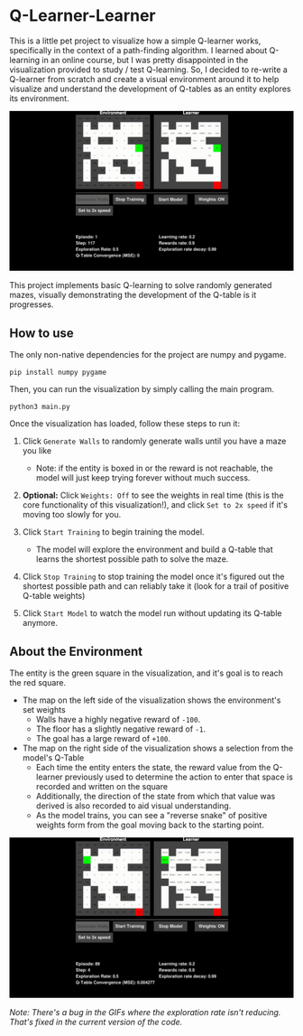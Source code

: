 # Q-Learner-Learner

This is a little pet project to visualize how a simple Q-learner works, specifically in the context of a path-finding algorithm. I learned about Q-learning in an online course, but I was pretty disappointed in the visualization provided to study / test Q-learning. So, I decided to re-write a Q-learner from scratch and create a visual environment around it to help visualize and understand the development of Q-tables as an entity explores its environment.

![](static/training.gif)

This project implements basic Q-learning to solve randomly generated mazes, visually demonstrating the development of the Q-table is it progresses.

## How to use

The only non-native dependencies for the project are numpy and pygame.
```
pip install numpy pygame
```

Then, you can run the visualization by simply calling the main program.
```
python3 main.py
```

Once the visualization has loaded, follow these steps to run it:
1. Click `Generate Walls` to randomly generate walls until you have a maze you like
    - Note: if the entity is boxed in or the reward is not reachable, the model will just keep trying forever without much success.

2. **Optional:** Click `Weights: Off` to see the weights in real time (this is the core functionality of this visualization!), and click `Set to 2x speed` if it's moving too slowly for you.

3. Click `Start Training` to begin training the model.
    - The model will explore the environment and build a Q-table that learns the shortest possible path to solve the maze.

4. Click `Stop Training` to stop training the model once it's figured out the shortest possible path and can reliably take it (look for a trail of positive Q-table weights)

5. Click `Start Model` to watch the model run without updating its Q-table anymore.

## About the Environment

The entity is the green square in the visualization, and it's goal is to reach the red square.
- The map on the left side of the visualization shows the environment's set weights
    - Walls have a highly negative reward of `-100`.
    - The floor has a slightly negative reward of `-1`.
    - The goal has a large reward of `+100`.
- The map on the right side of the visualization shows a selection from the model's Q-Table
    - Each time the entity enters the state, the reward value from the Q-learner previously used to determine the action to enter that space is recorded and written on the square
    - Additionally, the direction of the state from which that value was derived is also recorded to aid visual understanding.
    - As the model trains, you can see a "reverse snake" of positive weights form from the goal moving back to the starting point. 

![](static/trained.gif)

*Note: There's a bug in the GIFs where the exploration rate isn't reducing. That's fixed in the current version of the code.*
